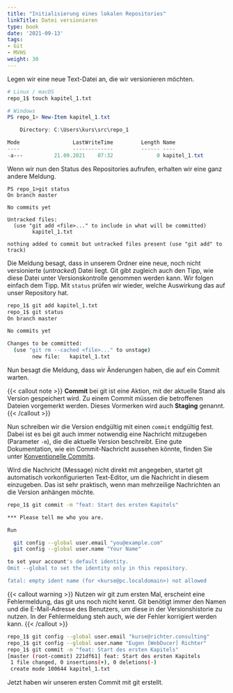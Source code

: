 ```yaml
---
title: "Initialisierung eines lokalen Repositories"
linkTitle: Datei versionieren
type: book
date: '2021-09-13'
tags:
- Git
- MVHS
weight: 30
---
```


Legen wir eine neue Text-Datei an, die wir versionieren möchten.

```bash
# Linux / macOS
repo_1$ touch kapitel_1.txt
```

```powershell
# Windows
PS repo_1> New-Item kapitel_1.txt

    Directory: C:\Users\kurs\src\repo_1

Mode                 LastWriteTime         Length Name
----                 -------------         ------ ----
-a---          21.09.2021    07:32              0 kapitel_1.txt
```

Wenn wir nun den Status des Repositories aufrufen, erhalten wir eine ganz andere Meldung.

```bach
PS repo_1>git status
On branch master

No commits yet

Untracked files:
  (use "git add <file>..." to include in what will be committed)
        kapitel_1.txt

nothing added to commit but untracked files present (use "git add" to track)
```

Die Meldung besagt, dass in unserem Ordner eine neue, noch nicht versionierte (_untracked_) Datei liegt. Git gibt zugleich auch den Tipp, wie diese Datei unter Versionskontrolle genommen werden kann. Wir folgen einfach dem Tipp. Mit `status` prüfen wir wieder, welche Auswirkung das auf unser Repository hat.

```bash
repo_1$ git add kapitel_1.txt
repo_1$ git status
On branch master

No commits yet

Changes to be committed:
  (use "git rm --cached <file>..." to unstage)
        new file:   kapitel_1.txt
```

Nun besagt die Meldung, dass wir Änderungen haben, die auf ein Commit warten.

{{< callout note >}}
**Commit** bei git ist eine Aktion, mit der aktuelle Stand als Version gespeichert wird. Zu einem Commit müssen die betroffenen Dateien vorgemerkt werden. Dieses Vormerken wird auch **Staging** genannt.
{{< /callout >}}

Nun schreiben wir die Version endgültig mit einen `commit` endgültig fest. Dabei ist es bei git auch immer notwendig eine Nachricht mitzugeben (Parameter `-m`), die die aktuelle Version beschreibt. Eine gute Dokumentation, wie ein Commit-Nachricht aussehen könnte, finden Sie unter [Konventionelle Commits](https://www.conventionalcommits.org/de/v1.0.0/).

Wird die Nachricht (Message) nicht direkt mit angegeben, startet git automatisch vorkonfigurierten Text-Editor, um die Nachricht in diesem einzugeben. Das ist sehr praktisch, wenn man mehrzeilige Nachrichten an die Version anhängen möchte.

```bash
repo_1$ git commit -m "feat: Start des ersten Kapitels"

*** Please tell me who you are.

Run

  git config --global user.email "you@example.com"
  git config --global user.name "Your Name"

to set your account's default identity.
Omit --global to set the identity only in this repository.

fatal: empty ident name (for <kurse@pc.localdomain>) not allowed
```

{{< callout warning >}}
Nutzen wir git zum ersten Mal, erscheint eine Fehlermeldung, das git uns noch nicht kennt. Git benötigt immer den Namen und die E-Mail-Adresse des Benutzers, um diese in der Versionshistorie zu nutzen. In der Fehlermeldung steh auch, wie der Fehler korrigiert werden kann.
{{< /callout >}}

```bash
repo_1$ git config --global user.email "kurse@richter.consulting"
repo_1$ git config --global user.name "Eugen [WebDucer] Richter"
repo_1$ git commit -m "feat: Start des ersten Kapitels"
[master (root-commit) 221df61] feat: Start des ersten Kapitels
 1 file changed, 0 insertions(+), 0 deletions(-)
 create mode 100644 kapitel_1.txt
```

Jetzt haben wir unseren ersten Commit mit git erstellt.